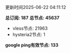 更新时间2025-06-22 04:11:12

**总订阅: 187**
**总节点: 45637**
- vless节点: 21963
- hysteria2节点: 1

**google ping有效节点: 133**
